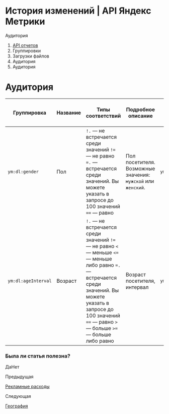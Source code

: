 # История изменений | API Яндекс Метрики

Аудитория

  1. [API отчетов](../../index.md)
  2. Группировки
  3. Загрузки файлов
  4. Аудитория
  5. Аудитория

# Аудитория

**Группировка** |  **Название** |  **Типы соответствий** |  **Подробное описание** |  **Расшифровка** |  **Минимальная дата для создания отчета**  
---|---|---|---|---|---  
`ym:dl:gender` |  Пол |  `!.` — не встречается среди значений `!=` — не равно `=.` — встречается среди значений. Вы можете указать в запросе до 100 значений `==` — равно |  Пол посетителя. Возможные значения: `мужской` или `женский`. |  `ym:dl:genderName` |  2009-01-18  
`ym:dl:ageInterval` |  Возраст |  `!.` — не встречается среди значений `!=` — не равно `<` — меньше `<=` — меньше либо равно `=.` — встречается среди значений. Вы можете указать в запросе до 100 значений `==` — равно `>` — больше `>=` — больше либо равно |  Возраст посетителя, интервал |  `ym:dl:ageIntervalName` |  2009-01-18  
  
### Была ли статья полезна?

ДаНет

Предыдущая

[Рекламные расходы](../expenses_visits/expenses.md)

Следующая

[География](../downloadsaudience_/geo.md)